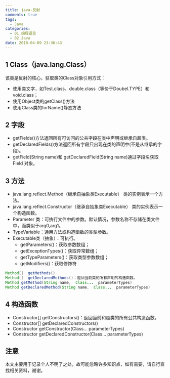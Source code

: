 ```yaml
---
title: java-反射
comments: true
tags:
  - Java
categories:
  - 01.编程语言
  - 02.Java
date: 2018-04-09 23:36:43
---
```

## 1 Class（java.lang.Class）

该类是反射的核心，获取类的Class对象引用方式：
- 使用类文字，如Test.class、double.class（等价于Doubel.TYPE）和void.class；
- 使用Object类的getClass()方法
- 使用Class类的forName()静态方法

<!--more-->

## 2 字段

- getFields()方法返回所有可访问的公共字段在类中声明或继承自超类。
- getDeclaredFields()方法返回所有字段只出现在类的声明中(不是从继承的字段)。
- getField(String name)和 getDeclaredField(String name)通过字段名获取 Field 对象。

## 3 方法

- java.lang.reflect.Method（继承自抽象类Executable） 类的实例表示一个方法。
- java.lang.reflect.Constructor（继承自抽象类Executable） 类的实例表示一个构造函数。
- Parameter 类：可执行文件中的参数。默认情况，参数名称不存储在类文件中，而类似于arg0,arg1。
- TypeVariable：通用方法或构造函数的类型参数。
- Executable类（抽象）：可执行。
  - getParameters()：获取参数数组；
  - getExceptionTypes()：获取异常数组；
  - getTypeParameters()：获取类型参数数组；
  - getModifiers()：获取修饰符

```java
Method[]  getMethods()
Method[]  getDeclaredMethods()：返回当前类的所有声明的构造函数。
Method getMethod(String name,  Class...  parameterTypes)
Method getDeclaredMethod(String name,  Class...  parameterTypes)
```

## 4 构造函数

- Constructor[] getConstructors()：返回当前和超类的所有公共构造函数。
- Constructor[]  getDeclaredConstructors()
- Constructor<T> getConstructor(Class...  parameterTypes)
- Constructor<T> getDeclaredConstructor(Class...  parameterTypes)

## 注意

本文主要用于记录个人不明了之处，故可能忽略许多知识点，如有需要，请自行查找相关资料，谢谢。